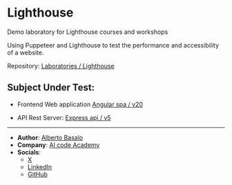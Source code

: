 # Lighthouse

Demo laboratory for Lighthouse courses and workshops

Using Puppeteer and Lighthouse to test the performance and accessibility of a website.

Repository: [Laboratories / Lighthouse](https://github.com/AlbertoBasaloLabs/Lighthouse)

## Subject Under Test:

- Frontend Web application [Angular spa / v20](https://github.com/AlbertoBasaloLabs/Angular)

- API Rest Server: [Express api / v5](https://github.com/AlbertoBasaloLabs/Express)

---

- **Author**: [Alberto Basalo](https://albertobasalo.dev)
- **Company**: [AI code Academy](https://aicode.academy)
- **Socials**:
  - [X](https://x.com/albertobasalo)
  - [LinkedIn](https://www.linkedin.com/in/albertobasalo/)
  - [GitHub](https://github.com/albertobasalo)
